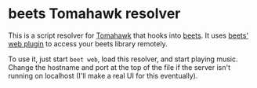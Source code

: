 beets Tomahawk resolver
=======================

This is a script resolver for [Tomahawk][tomahawk player] that hooks into
[beets][beets music manager]. It uses [beets' web plugin][] to access your
beets library remotely.

To use it, just start ``beet web``, load this resolver, and start playing
music. Change the hostname and port at the top of the file if the server isn't
running on localhost (I'll make a real UI for this eventually).

[beets' web plugin]: http://beets.readthedocs.org/en/latest/plugins/web.html
[beets music manager]: http://beets.radbox.org/
[tomahawk player]: http://tomahawk-player.org/
